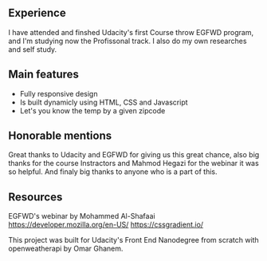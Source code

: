 ## Experience

I have attended and finshed Udacity's first Course throw EGFWD program, and I'm studying now the Profissonal track.
I also do my own researches and self study.

## Main features

* Fully responsive design
* Is built dynamicly using HTML, CSS and Javascript
* Let's you know the temp by a given zipcode

## Honorable mentions

Great thanks to Udacity and EGFWD for giving us this great chance, also big thanks for the course Instractors and Mahmod Hegazi for the webinar it was so helpful. And finaly big thanks to anyone who is a part of this.

## Resources

EGFWD's webinar by Mohammed Al-Shafaai
https://developer.mozilla.org/en-US/
https://cssgradient.io/

This project was built for Udacity's Front End Nanodegree from scratch with openweatherapi by Omar Ghanem.
